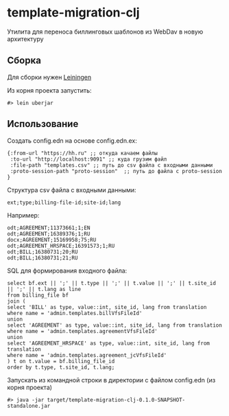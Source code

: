 # template-migration-clj

Утилита для переноса биллинговых шаблонов из WebDav в новую архитектуру

## Cборка

Для сборки нужен [Leiningen](http://leiningen.org/)

Из корня проекта запустить:

```
#> lein uberjar
```

## Использование

Создать config.edn на основе config.edn.ex:

```
{:from-url "https://hh.ru" ;; откуда качаем файлы
 :to-url "http://localhost:9091" ;; куда грузим файл
 :file-path "templates.csv" ;; путь до csv файла с входными данными
 :proto-session-path "proto-session"  ;; путь до файла с proto-session
}
```

Структура csv файла с входными данными:
```
ext;type;billing-file-id;site-id;lang
```
Например:
```
odt;AGREEMENT;11373661;1;EN
odt;AGREEMENT;16389376;1;RU
docx;AGREEMENT;15169958;75;RU
odt;AGREEMENT_HRSPACE;16391573;1;RU
odt;BILL;16380731;20;RU
odt;BILL;16380731;21;RU
```

SQL для формирования входного файла:
```
select bf.ext || ';' || t.type || ';' || t.value || ';' || t.site_id || ';' || t.lang as line
from billing_file bf
join (
select 'BILL' as type, value::int, site_id, lang from translation 
where name = 'admin.templates.billVfsFileId'
union
select 'AGREEMENT' as type, value::int, site_id, lang from translation 
where name = 'admin.templates.agreementVfsFileId'
union
select 'AGREEMENT_HRSPACE' as type, value::int, site_id, lang from translation 
where name = 'admin.templates.agreement_jcVfsFileId'
) t on t.value = bf.billing_file_id
order by t.type, t.site_id, t.lang;
```

Запускать из командной строки в директории с файлом config.edn (из корня проекта)
```
#> java -jar target/template-migration-clj-0.1.0-SNAPSHOT-standalone.jar
```


